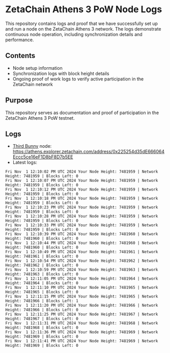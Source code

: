 # ZetaChain Athens 3 PoW Node Logs
This repository contains logs and proof that we have successfully set up and run a node on the ZetaChain Athens 3 network. The logs demonstrate continuous node operation, including synchronization details and performance.

## Contents
- Node setup information
- Synchronization logs with block height details
- Ongoing proof of work logs to verify active participation in the ZetaChain network

## Purpose
This repository serves as documentation and proof of participation in the ZetaChain Athens 3 PoW testnet.

## Logs

- [Third Bunny](https://thirdbunny.xyz/) node: https://athens.explorer.zetachain.com/address/0x225254d35dE666064Eccc5ce16eF1D8bF8D7b5EE
- Latest logs:
```
Fri Nov  1 12:10:02 PM UTC 2024 Your Node Height: 7481959 | Network Height: 7481959 | Blocks Left: 0
Fri Nov  1 12:10:07 PM UTC 2024 Your Node Height: 7481959 | Network Height: 7481959 | Blocks Left: 0
Fri Nov  1 12:10:12 PM UTC 2024 Your Node Height: 7481959 | Network Height: 7481959 | Blocks Left: 0
Fri Nov  1 12:10:18 PM UTC 2024 Your Node Height: 7481959 | Network Height: 7481959 | Blocks Left: 0
Fri Nov  1 12:10:23 PM UTC 2024 Your Node Height: 7481959 | Network Height: 7481959 | Blocks Left: 0
Fri Nov  1 12:10:28 PM UTC 2024 Your Node Height: 7481959 | Network Height: 7481959 | Blocks Left: 0
Fri Nov  1 12:10:33 PM UTC 2024 Your Node Height: 7481959 | Network Height: 7481959 | Blocks Left: 0
Fri Nov  1 12:10:39 PM UTC 2024 Your Node Height: 7481960 | Network Height: 7481960 | Blocks Left: 0
Fri Nov  1 12:10:44 PM UTC 2024 Your Node Height: 7481960 | Network Height: 7481960 | Blocks Left: 0
Fri Nov  1 12:10:49 PM UTC 2024 Your Node Height: 7481961 | Network Height: 7481961 | Blocks Left: 0
Fri Nov  1 12:10:54 PM UTC 2024 Your Node Height: 7481962 | Network Height: 7481962 | Blocks Left: 0
Fri Nov  1 12:10:59 PM UTC 2024 Your Node Height: 7481963 | Network Height: 7481963 | Blocks Left: 0
Fri Nov  1 12:11:05 PM UTC 2024 Your Node Height: 7481964 | Network Height: 7481964 | Blocks Left: 0
Fri Nov  1 12:11:10 PM UTC 2024 Your Node Height: 7481965 | Network Height: 7481965 | Blocks Left: 0
Fri Nov  1 12:11:15 PM UTC 2024 Your Node Height: 7481965 | Network Height: 7481966 | Blocks Left: 1
Fri Nov  1 12:11:20 PM UTC 2024 Your Node Height: 7481966 | Network Height: 7481966 | Blocks Left: 0
Fri Nov  1 12:11:25 PM UTC 2024 Your Node Height: 7481967 | Network Height: 7481967 | Blocks Left: 0
Fri Nov  1 12:11:31 PM UTC 2024 Your Node Height: 7481968 | Network Height: 7481968 | Blocks Left: 0
Fri Nov  1 12:11:36 PM UTC 2024 Your Node Height: 7481969 | Network Height: 7481969 | Blocks Left: 0
Fri Nov  1 12:11:41 PM UTC 2024 Your Node Height: 7481969 | Network Height: 7481969 | Blocks Left: 0
```
